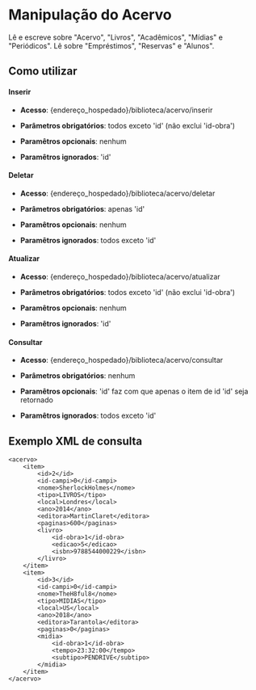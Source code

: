 # Manipulação do Acervo

Lê e escreve sobre "Acervo", "Livros", "Acadêmicos", "Mídias" e "Periódicos".
Lê sobre "Empréstimos", "Reservas" e "Alunos".

## Como utilizar

#### Inserir

- **Acesso**: {endereço_hospedado}/biblioteca/acervo/inserir

- **Parâmetros obrigatórios**: todos exceto 'id' (não exclui 'id-obra')

- **Paramêtros opcionais**: nenhum

- **Paramêtros ignorados**: 'id'

#### Deletar

- **Acesso**: {endereço_hospedado}/biblioteca/acervo/deletar

- **Parâmetros obrigatórios**: apenas 'id'

- **Paramêtros opcionais**: nenhum

- **Paramêtros ignorados**: todos exceto 'id'

#### Atualizar

- **Acesso**: {endereço_hospedado}/biblioteca/acervo/atualizar

- **Parâmetros obrigatórios**: todos exceto 'id' (não exclui 'id-obra')

- **Paramêtros opcionais**: nenhum

- **Paramêtros ignorados**: 'id'

#### Consultar

- **Acesso**: {endereço_hospedado}/biblioteca/acervo/consultar

- **Parâmetros obrigatórios**: nenhum

- **Paramêtros opcionais**: 'id' faz com que apenas o item de id 'id' seja retornado

- **Paramêtros ignorados**: todos exceto 'id'

## Exemplo XML de consulta

```
<acervo>
	<item>
		<id>2</id>
		<id-campi>0</id-campi>
		<nome>SherlockHolmes</nome>
		<tipo>LIVROS</tipo>
		<local>Londres</local>
		<ano>2014</ano>
		<editora>MartinClaret</editora>
		<paginas>600</paginas>
		<livro>
			<id-obra>1</id-obra>
			<edicao>5</edicao>
			<isbn>9788544000229</isbn>
		</livro>
	</item>
	<item>
		<id>3</id>
		<id-campi>0</id-campi>
		<nome>TheH8ful8</nome>
		<tipo>MIDIAS</tipo>
		<local>US</local>
		<ano>2018</ano>
		<editora>Tarantola</editora>
		<paginas>0</paginas>
		<midia>
			<id-obra>1</id-obra>
			<tempo>23:32:00</tempo>
			<subtipo>PENDRIVE</subtipo>
		</midia>
	</item>
</acervo>
```